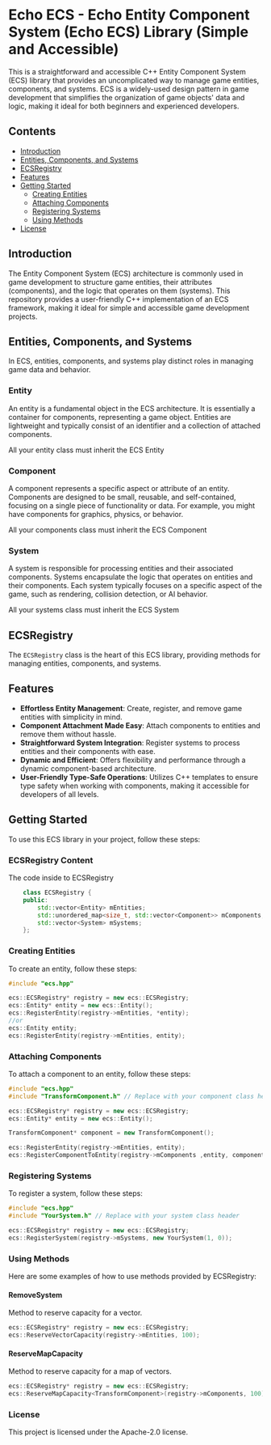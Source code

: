 # Echo ECS - Echo Entity Component System (Echo ECS) Library (Simple and Accessible)

This is a straightforward and accessible C++ Entity Component System (ECS) library that provides an uncomplicated way to manage game entities, components, and systems. ECS is a widely-used design pattern in game development that simplifies the organization of game objects' data and logic, making it ideal for both beginners and experienced developers.

## Contents

- [Introduction](#introduction)
- [Entities, Components, and Systems](#entities-components-and-systems)
- [ECSRegistry](#ecsregistry)
- [Features](#features)
- [Getting Started](#getting-started)
  - [Creating Entities](#creating-entities)
  - [Attaching Components](#attaching-components)
  - [Registering Systems](#registering-systems)
  - [Using Methods](#using-methods)
- [License](#license)

## Introduction

The Entity Component System (ECS) architecture is commonly used in game development to structure game entities, their attributes (components), and the logic that operates on them (systems). This repository provides a user-friendly C++ implementation of an ECS framework, making it ideal for simple and accessible game development projects.

## Entities, Components, and Systems

In ECS, entities, components, and systems play distinct roles in managing game data and behavior.

### Entity

An entity is a fundamental object in the ECS architecture. It is essentially a container for components, representing a game object. Entities are lightweight and typically consist of an identifier and a collection of attached components.

All your entity class must inherit the ECS Entity 

### Component

A component represents a specific aspect or attribute of an entity. Components are designed to be small, reusable, and self-contained, focusing on a single piece of functionality or data. For example, you might have components for graphics, physics, or behavior.

All your components class must inherit the ECS Component 

### System

A system is responsible for processing entities and their associated components. Systems encapsulate the logic that operates on entities and their components. Each system typically focuses on a specific aspect of the game, such as rendering, collision detection, or AI behavior.

All your systems class must inherit the ECS System 

## ECSRegistry

The `ECSRegistry` class is the heart of this ECS library, providing methods for managing entities, components, and systems.

## Features

- **Effortless Entity Management**: Create, register, and remove game entities with simplicity in mind.
- **Component Attachment Made Easy**: Attach components to entities and remove them without hassle.
- **Straightforward System Integration**: Register systems to process entities and their components with ease.
- **Dynamic and Efficient**: Offers flexibility and performance through a dynamic component-based architecture.
- **User-Friendly Type-Safe Operations**: Utilizes C++ templates to ensure type safety when working with components, making it accessible for developers of all levels.

## Getting Started

To use this ECS library in your project, follow these steps:

### ECSRegistry Content

The code inside to ECSRegistry

```cpp
	class ECSRegistry {
	public:
		std::vector<Entity> mEntities;
		std::unordered_map<size_t, std::vector<Component>> mComponents;
		std::vector<System> mSystems;
	};
```

### Creating Entities

To create an entity, follow these steps:

```cpp
#include "ecs.hpp"

ecs::ECSRegistry* registry = new ecs::ECSRegistry;
ecs::Entity* entity = new ecs::Entity();
ecs::RegisterEntity(registry->mEntities, *entity);
//or
ecs::Entity entity;
ecs::RegisterEntity(registry->mEntities, entity);

```
### Attaching Components

To attach a component to an entity, follow these steps:

```cpp
#include "ecs.hpp"
#include "TransformComponent.h" // Replace with your component class header

ecs::ECSRegistry* registry = new ecs::ECSRegistry;
ecs::Entity* entity = new ecs::Entity();

TransformComponent* component = new TransformComponent();

ecs::RegisterEntity(registry->mEntities, entity);
ecs::RegisterComponentToEntity(registry->mComponents ,entity, component);
```

### Registering Systems

To register a system, follow these steps:

```cpp
#include "ecs.hpp"
#include "YourSystem.h" // Replace with your system class header

ecs::ECSRegistry* registry = new ecs::ECSRegistry;
ecs::RegisterSystem(registry->mSystems, new YourSystem(1, 0));
```

### Using Methods

Here are some examples of how to use methods provided by ECSRegistry:

#### RemoveSystem  
 Method to reserve capacity for a vector.
```cpp
ecs::ECSRegistry* registry = new ecs::ECSRegistry;
ecs::ReserveVectorCapacity(registry->mEntities, 100);
```
#### ReserveMapCapacity  
 Method to reserve capacity for a map of vectors. 
```cpp
ecs::ECSRegistry* registry = new ecs::ECSRegistry;
ecs::ReserveMapCapacity<TransformComponent>(registry->mComponents, 100);
```
### License
This project is licensed under the Apache-2.0 license.
